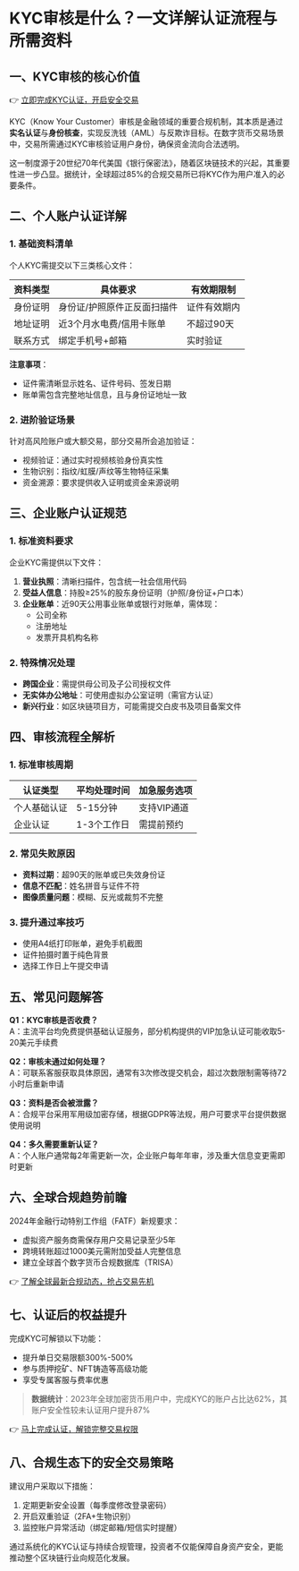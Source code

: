 # KYC审核是什么？一文详解认证流程与所需资料

## 一、KYC审核的核心价值  
👉 [立即完成KYC认证，开启安全交易](https://bit.ly/okx_welcome)  

KYC（Know Your Customer）审核是金融领域的重要合规机制，其本质是通过**实名认证**与**身份核查**，实现反洗钱（AML）与反欺诈目标。在数字货币交易场景中，交易所需通过KYC审核验证用户身份，确保资金流向合法透明。  

这一制度源于20世纪70年代美国《银行保密法》，随着区块链技术的兴起，其重要性进一步凸显。据统计，全球超过85%的合规交易所已将KYC作为用户准入的必要条件。  

## 二、个人账户认证详解  
### 1. 基础资料清单  
个人KYC需提交以下三类核心文件：  

| 资料类型       | 具体要求                          | 有效期限制       |
|----------------|-----------------------------------|------------------|
| 身份证明       | 身份证/护照原件正反面扫描件       | 证件有效期内     |
| 地址证明       | 近3个月水电费/信用卡账单          | 不超过90天       |
| 联系方式       | 绑定手机号+邮箱                   | 实时验证         |

**注意事项**：  
- 证件需清晰显示姓名、证件号码、签发日期  
- 账单需包含完整地址信息，且与身份证地址一致  

### 2. 进阶验证场景  
针对高风险账户或大额交易，部分交易所会追加验证：  
- 视频验证：通过实时视频核验身份真实性  
- 生物识别：指纹/虹膜/声纹等生物特征采集  
- 资金溯源：要求提供收入证明或资金来源说明  

## 三、企业账户认证规范  
### 1. 标准资料要求  
企业KYC需提供以下文件：  

1. **营业执照**：清晰扫描件，包含统一社会信用代码  
2. **受益人信息**：持股≥25%的股东身份证明（护照/身份证+户口本）  
3. **企业账单**：近90天公用事业账单或银行对账单，需体现：  
   - 公司全称  
   - 注册地址  
   - 发票开具机构名称  

### 2. 特殊情况处理  
- **跨国企业**：需提供母公司及子公司授权文件  
- **无实体办公地址**：可使用虚拟办公室证明（需官方认证）  
- **新兴行业**：如区块链项目方，可能需提交白皮书及项目备案文件  

## 四、审核流程全解析  
### 1. 标准审核周期  
| 认证类型       | 平均处理时间 | 加急服务选项 |
|----------------|--------------|--------------|
| 个人基础认证   | 5-15分钟     | 支持VIP通道  |
| 企业认证       | 1-3个工作日  | 需提前预约   |

### 2. 常见失败原因  
- **资料过期**：超90天的账单或已失效身份证  
- **信息不匹配**：姓名拼音与证件不符  
- **图像质量问题**：模糊、反光或裁剪不完整  

### 3. 提升通过率技巧  
- 使用A4纸打印账单，避免手机截图  
- 证件拍摄时置于纯色背景  
- 选择工作日上午提交申请  

## 五、常见问题解答  
**Q1：KYC审核是否收费？**  
A：主流平台均免费提供基础认证服务，部分机构提供的VIP加急认证可能收取5-20美元手续费  

**Q2：审核未通过如何处理？**  
A：可联系客服获取具体原因，通常有3次修改提交机会，超过次数限制需等待72小时后重新申请  

**Q3：资料是否会被泄露？**  
A：合规平台采用军用级加密存储，根据GDPR等法规，用户可要求平台提供数据使用说明  

**Q4：多久需要重新认证？**  
A：个人账户通常每2年需更新一次，企业账户每年年审，涉及重大信息变更需即时更新  

## 六、全球合规趋势前瞻  
2024年金融行动特别工作组（FATF）新规要求：  
- 虚拟资产服务商需保存用户交易记录至少5年  
- 跨境转账超过1000美元需附加受益人完整信息  
- 建立全球首个数字货币合规数据库（TRISA）  

👉 [了解全球最新合规动态，抢占交易先机](https://bit.ly/okx_welcome)  

## 七、认证后的权益提升  
完成KYC可解锁以下功能：  
- 提升单日交易限额300%-500%  
- 参与质押挖矿、NFT铸造等高级功能  
- 享受专属客服与费率优惠  

> **数据统计**：2023年全球加密货币用户中，完成KYC的账户占比达62%，其账户安全性较未认证用户提升87%  

👉 [马上完成认证，解锁完整交易权限](https://bit.ly/okx_welcome)  

## 八、合规生态下的安全交易策略  
建议用户采取以下措施：  
1. 定期更新安全设置（每季度修改登录密码）  
2. 开启双重验证（2FA+生物识别）  
3. 监控账户异常活动（绑定邮箱/短信实时提醒）  

通过系统化的KYC认证与持续合规管理，投资者不仅能保障自身资产安全，更能推动整个区块链行业向规范化发展。
